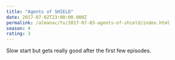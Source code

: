 ```yaml
---
title: "Agents of SHIELD"
date: 2017-07-02T23:00:00.000Z
permalink: /almanac/tv/2017-07-03-agents-of-shield/index.html
season: 4
rating: 3
---
```


Slow start but gets really good after the first few episodes.